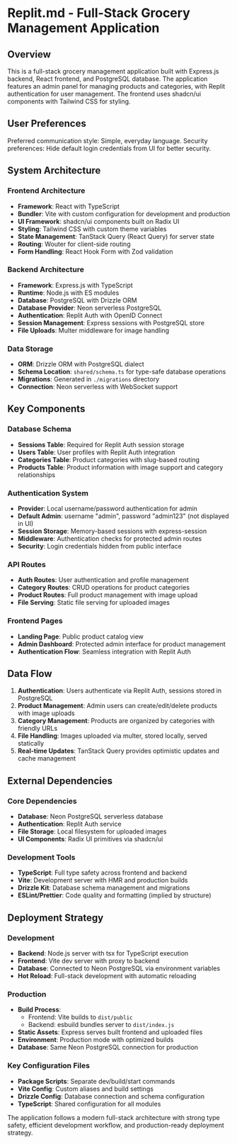 # Replit.md - Full-Stack Grocery Management Application

## Overview

This is a full-stack grocery management application built with Express.js backend, React frontend, and PostgreSQL database. The application features an admin panel for managing products and categories, with Replit authentication for user management. The frontend uses shadcn/ui components with Tailwind CSS for styling.

## User Preferences

Preferred communication style: Simple, everyday language.
Security preferences: Hide default login credentials from UI for better security.

## System Architecture

### Frontend Architecture
- **Framework**: React with TypeScript
- **Bundler**: Vite with custom configuration for development and production
- **UI Framework**: shadcn/ui components built on Radix UI
- **Styling**: Tailwind CSS with custom theme variables
- **State Management**: TanStack Query (React Query) for server state
- **Routing**: Wouter for client-side routing
- **Form Handling**: React Hook Form with Zod validation

### Backend Architecture
- **Framework**: Express.js with TypeScript
- **Runtime**: Node.js with ES modules
- **Database**: PostgreSQL with Drizzle ORM
- **Database Provider**: Neon serverless PostgreSQL
- **Authentication**: Replit Auth with OpenID Connect
- **Session Management**: Express sessions with PostgreSQL store
- **File Uploads**: Multer middleware for image handling

### Data Storage
- **ORM**: Drizzle ORM with PostgreSQL dialect
- **Schema Location**: `shared/schema.ts` for type-safe database operations
- **Migrations**: Generated in `./migrations` directory
- **Connection**: Neon serverless with WebSocket support

## Key Components

### Database Schema
- **Sessions Table**: Required for Replit Auth session storage
- **Users Table**: User profiles with Replit Auth integration
- **Categories Table**: Product categories with slug-based routing
- **Products Table**: Product information with image support and category relationships

### Authentication System
- **Provider**: Local username/password authentication for admin
- **Default Admin**: username "admin", password "admin123" (not displayed in UI)
- **Session Storage**: Memory-based sessions with express-session
- **Middleware**: Authentication checks for protected admin routes
- **Security**: Login credentials hidden from public interface

### API Routes
- **Auth Routes**: User authentication and profile management
- **Category Routes**: CRUD operations for product categories
- **Product Routes**: Full product management with image upload
- **File Serving**: Static file serving for uploaded images

### Frontend Pages
- **Landing Page**: Public product catalog view
- **Admin Dashboard**: Protected admin interface for product management
- **Authentication Flow**: Seamless integration with Replit Auth

## Data Flow

1. **Authentication**: Users authenticate via Replit Auth, sessions stored in PostgreSQL
2. **Product Management**: Admin users can create/edit/delete products with image uploads
3. **Category Management**: Products are organized by categories with friendly URLs
4. **File Handling**: Images uploaded via multer, stored locally, served statically
5. **Real-time Updates**: TanStack Query provides optimistic updates and cache management

## External Dependencies

### Core Dependencies
- **Database**: Neon PostgreSQL serverless database
- **Authentication**: Replit Auth service
- **File Storage**: Local filesystem for uploaded images
- **UI Components**: Radix UI primitives via shadcn/ui

### Development Tools
- **TypeScript**: Full type safety across frontend and backend
- **Vite**: Development server with HMR and production builds
- **Drizzle Kit**: Database schema management and migrations
- **ESLint/Prettier**: Code quality and formatting (implied by structure)

## Deployment Strategy

### Development
- **Backend**: Node.js server with tsx for TypeScript execution
- **Frontend**: Vite dev server with proxy to backend
- **Database**: Connected to Neon PostgreSQL via environment variables
- **Hot Reload**: Full-stack development with automatic reloading

### Production
- **Build Process**: 
  - Frontend: Vite builds to `dist/public`
  - Backend: esbuild bundles server to `dist/index.js`
- **Static Assets**: Express serves built frontend and uploaded files
- **Environment**: Production mode with optimized builds
- **Database**: Same Neon PostgreSQL connection for production

### Key Configuration Files
- **Package Scripts**: Separate dev/build/start commands
- **Vite Config**: Custom aliases and build settings
- **Drizzle Config**: Database connection and schema configuration
- **TypeScript**: Shared configuration for all modules

The application follows a modern full-stack architecture with strong type safety, efficient development workflow, and production-ready deployment strategy.